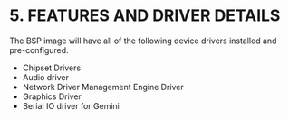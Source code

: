 # 5. FEATURES AND DRIVER DETAILS

The BSP image will have all of the following device drivers installed and pre-configured.&#x20;

* Chipset Drivers&#x20;
* Audio driver&#x20;
* Network Driver Management Engine Driver&#x20;
* Graphics Driver&#x20;
* Serial IO driver for Gemini
